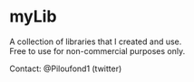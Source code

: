 # myLib
A collection of libraries that I created and use.  
Free to use for non-commercial purposes only.  

Contact: @Piloufond1 (twitter)
